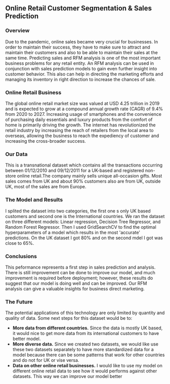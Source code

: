 ## Online Retail Customer Segmentation & Sales Prediction

### Overview

Due to the pandemic, online sales became very crucial for businesses. In order to maintain their success, they have to make sure to attract and maintain their customers and also to be able to maintain their sales at the same time. Predicting sales and RFM analysis is one of the most important business problems for any retail entity. An RFM analysis can be used in conjunction with sales prediction models to gain even further insight into customer behavior. This also can help in directing the marketing efforts and managing its inventory in right direction to increase the chances of sale.
 

### Online Retail Business


The global online retail market size was valued at USD 4.25 trillion in 2019 and is expected to grow at a compound annual growth rate (CAGR) of 9.4% from 2020 to 2027. Increasing usage of smartphones and the convenience of purchasing daily essentials and luxury products from the comfort of home is primarily driving the growth. The internet has revolutionized the retail industry by increasing the reach of retailers from the local area to overseas, allowing the business to reach the expediency of customer and increasing the cross-broader success.  

### Our Data

This is a transnational dataset which contains all the transactions occurring between 01/12/2010 and 09/12/2011 for a UK-based and registered non-store online retail.The company mainly sells unique all-occasion gifts. Most sales comes from UK and about 90% customers also are from UK, outside UK, most of the sales are from Europe.


### The Model and Results

I splited the dataset into two categories, the first one s only UK based customers and second one is the International countries. We ran the dataset on three different models: Linear regression, Decision Tree Regressor, and Random Forest Regressor. Then I used GridSearchCV to find the optimal hyperparameters of a model which results in the most 'accurate' predictions. On the UK dataset I got 80% and on the second mdel I got was close to 65%. 


### Conclusions

This peformance represents a first step in sales prediction and analysis. There is still improvement can be done to improve our model, and much improvement is required before deployment; however, these results do suggest that our model is doing well and can be improved. Our RFM analysis can give a valuable insights for business direct marketing.

### The Future

The potential applications of this technology are only limited by quantity and quality of data. Some next steps for this dataset would be to:
-  **More data from different countries.** Since the data is mostly UK based, it would nice to get more data from its international customers to have better model.  
-  **More diverse data.** Since we created two datasets, we would like use these two datasets separately to have more standardized data for a model because there can be some patterns that work for other countries and do not for UK or vise versa.  
- **Data on other online retail businesses.** I would like to use my model on different online retail data to see how it would performs against other datasets. This way we can improve our model better 


